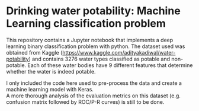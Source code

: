 # Drinking water potability: Machine Learning classification problem

This repository contains a Jupyter notebook that implements a deep learning binary classification problem with python. 
The dataset used was obtained from Kaggle (https://www.kaggle.com/adityakadiwal/water-potability) and contains 3276 water types classified as potable and non-potable. Each of these water bodies have 9 different features that determine whether the water is indeed potable.

I only included the code here used to pre-process the data and create a machine learning model with Keras.  
A more thorough analysis of the evaluation metrics on this dataset (e.g. confusion matrix followed by ROC/P-R curves) is still to be done.
